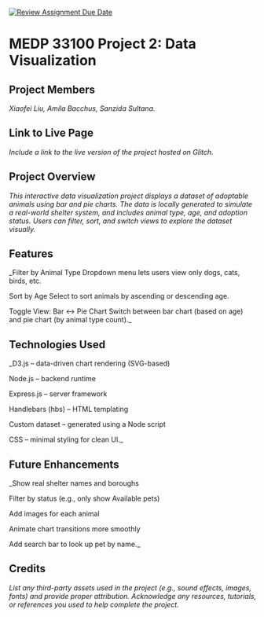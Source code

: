 [![Review Assignment Due Date](https://classroom.github.com/assets/deadline-readme-button-22041afd0340ce965d47ae6ef1cefeee28c7c493a6346c4f15d667ab976d596c.svg)](https://classroom.github.com/a/SwTV4Aya)
# MEDP 33100 Project 2: Data Visualization
## **Project Members**

_Xiaofei Liu, Amila Bacchus, Sanzida Sultana._

## **Link to Live Page**

_Include a link to the live version of the project hosted on Glitch._

## **Project Overview**

_This interactive data visualization project displays a dataset of adoptable animals using bar and pie charts. The data is locally generated to simulate a real-world shelter system, and includes animal type, age, and adoption status. Users can filter, sort, and switch views to explore the dataset visually._

## **Features**

_Filter by Animal Type
Dropdown menu lets users view only dogs, cats, birds, etc.

Sort by Age
Select to sort animals by ascending or descending age.

Toggle View: Bar ↔ Pie Chart
Switch between bar chart (based on age) and pie chart (by animal type count)._

## **Technologies Used**

_D3.js – data-driven chart rendering (SVG-based)

Node.js – backend runtime

Express.js – server framework

Handlebars (hbs) – HTML templating

Custom dataset – generated using a Node script

CSS – minimal styling for clean UI._

## **Future Enhancements**

_Show real shelter names and boroughs

Filter by status (e.g., only show Available pets)

Add images for each animal

Animate chart transitions more smoothly

Add search bar to look up pet by name._

## **Credits**

_List any third-party assets used in the project (e.g., sound effects, images, fonts) and provide proper attribution. Acknowledge any resources, tutorials, or references you used to help complete the project._

